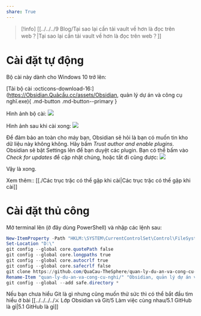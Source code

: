 ```yaml
---
share: True
---
```

> [!info] [[../../../9 Blog/Tại sao lại cần tải vault về hơn là đọc trên web？|Tại sao lại cần tải vault về hơn là đọc trên web？]]

# Cài đặt tự động
Bộ cài này dành cho Windows 10 trở lên:

[Tải bộ cài :octicons-download-16:](https://Obsidian.Quảcầu.cc/assets/Obsidian, quản lý dự án và công cụ nghĩ.exe){ .md-button .md-button--primary }

Hình ảnh bộ cài:
![](https://i.imgur.com/e3iB6N3l.png)

Hình ảnh sau khi cài xong:
![](https://i.imgur.com/c6PDsL1.png)

Để đảm bảo an toàn cho máy bạn, Obsidian sẽ hỏi là bạn có muốn tin kho dữ liệu này không không. Hãy bấm *Trust author and enable plugins*. Obsidian sẽ bật Settings lên để bạn duyệt các plugin. Bạn có thể bấm vào *Check for updates* để cập nhật chúng, hoặc tắt đi cũng được:
![](https://i.imgur.com/MhgGMBc.png) 

Vậy là xong. 

Xem thêm:: [[./Các trục trặc có thể gặp khi cài|Các trục trặc có thể gặp khi cài]] 

# Cài đặt thủ công
Mở terminal lên (ở đây dùng PowerShell) và nhập các lệnh sau:
```PowerShell
New-ItemProperty -Path "HKLM:\SYSTEM\CurrentControlSet\Control\FileSystem" -Name "LongPathsEnabled" -Value 1 -PropertyType DWORD -Force
Set-Location "D:\" 
git config --global core.quotePath false
git config --global core.longpaths true
git config --global core.autocrlf true
git config --global core.safecrlf false
git clone https://github.com/QuaCau-TheSphere/quan-ly-du-an-va-cong-cu-nghi
Rename-Item "quan-ly-du-an-va-cong-cu-nghi/" "Obsidian, quản lý dự án và công cụ nghĩ"
git config --global --add safe.directory *
```

Nếu bạn chưa hiểu Git là gì nhưng cũng muốn thử sức thì có thể bắt đầu tìm hiểu ở bài [[../../../../⚔️ Lớp Obsidian và Git/5 Làm việc cùng nhau/5.1 GitHub là gì|5.1 GitHub là gì]]
